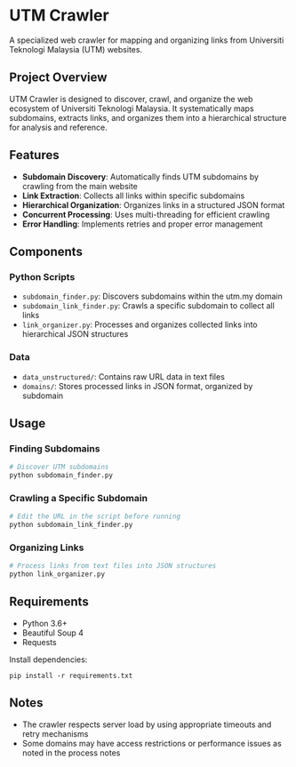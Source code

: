 # UTM Crawler

A specialized web crawler for mapping and organizing links from Universiti Teknologi Malaysia (UTM) websites.

## Project Overview

UTM Crawler is designed to discover, crawl, and organize the web ecosystem of Universiti Teknologi Malaysia. It systematically maps subdomains, extracts links, and organizes them into a hierarchical structure for analysis and reference.

## Features

- **Subdomain Discovery**: Automatically finds UTM subdomains by crawling from the main website
- **Link Extraction**: Collects all links within specific subdomains
- **Hierarchical Organization**: Organizes links in a structured JSON format
- **Concurrent Processing**: Uses multi-threading for efficient crawling
- **Error Handling**: Implements retries and proper error management

## Components

### Python Scripts

- `subdomain_finder.py`: Discovers subdomains within the utm.my domain
- `subdomain_link_finder.py`: Crawls a specific subdomain to collect all links
- `link_organizer.py`: Processes and organizes collected links into hierarchical JSON structures

### Data

- `data_unstructured/`: Contains raw URL data in text files
- `domains/`: Stores processed links in JSON format, organized by subdomain

## Usage

### Finding Subdomains

```python
# Discover UTM subdomains
python subdomain_finder.py
```

### Crawling a Specific Subdomain

```python
# Edit the URL in the script before running
python subdomain_link_finder.py
```

### Organizing Links

```python
# Process links from text files into JSON structures
python link_organizer.py
```

## Requirements

- Python 3.6+
- Beautiful Soup 4
- Requests

Install dependencies:
```
pip install -r requirements.txt
```

## Notes

- The crawler respects server load by using appropriate timeouts and retry mechanisms
- Some domains may have access restrictions or performance issues as noted in the process notes
